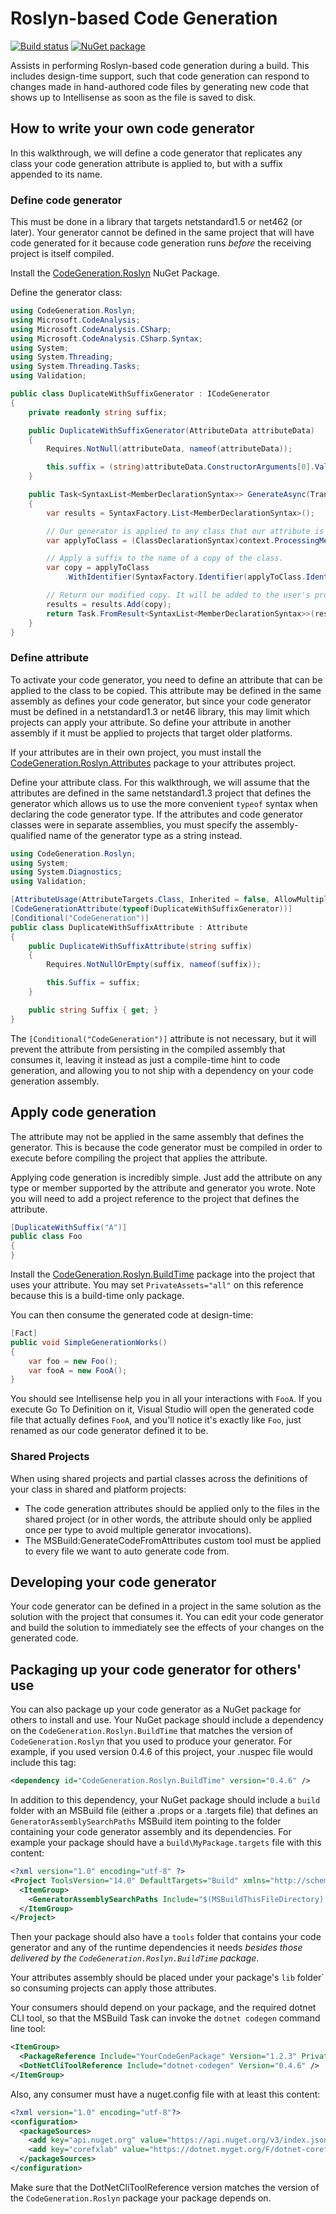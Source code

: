 # Roslyn-based Code Generation

[![Build status](https://ci.appveyor.com/api/projects/status/y81yha5rm3wvlycv/branch/master?svg=true)](https://ci.appveyor.com/project/AArnott/codegeneration-roslyn/branch/master)
[![NuGet package](https://img.shields.io/nuget/v/CodeGeneration.Roslyn.svg)][NuPkg]

Assists in performing Roslyn-based code generation during a build.
This includes design-time support, such that code generation can respond to
changes made in hand-authored code files by generating new code that shows
up to Intellisense as soon as the file is saved to disk.

## How to write your own code generator

In this walkthrough, we will define a code generator that replicates any class
your code generation attribute is applied to, but with a suffix appended to its name.

### Define code generator

This must be done in a library that targets netstandard1.5 or net462 (or later).
Your generator cannot be defined in the same project that will have code generated
for it because code generation runs *before* the receiving project is itself compiled.

Install the [CodeGeneration.Roslyn][NuPkg] NuGet Package.

Define the generator class:

```csharp
using CodeGeneration.Roslyn;
using Microsoft.CodeAnalysis;
using Microsoft.CodeAnalysis.CSharp;
using Microsoft.CodeAnalysis.CSharp.Syntax;
using System;
using System.Threading;
using System.Threading.Tasks;
using Validation;

public class DuplicateWithSuffixGenerator : ICodeGenerator
{
    private readonly string suffix;

    public DuplicateWithSuffixGenerator(AttributeData attributeData)
    {
        Requires.NotNull(attributeData, nameof(attributeData));

        this.suffix = (string)attributeData.ConstructorArguments[0].Value;
    }

    public Task<SyntaxList<MemberDeclarationSyntax>> GenerateAsync(TransformationContext context, IProgress<Diagnostic> progress, CancellationToken cancellationToken)
    {
        var results = SyntaxFactory.List<MemberDeclarationSyntax>();

        // Our generator is applied to any class that our attribute is applied to.
        var applyToClass = (ClassDeclarationSyntax)context.ProcessingMember;

        // Apply a suffix to the name of a copy of the class.
        var copy = applyToClass
            .WithIdentifier(SyntaxFactory.Identifier(applyToClass.Identifier.ValueText + this.suffix));

        // Return our modified copy. It will be added to the user's project for compilation.
        results = results.Add(copy);
        return Task.FromResult<SyntaxList<MemberDeclarationSyntax>>(results);
    }
}
```

### Define attribute

To activate your code generator, you need to define an attribute that can be
applied to the class to be copied. This attribute may be defined in the same
assembly as defines your code generator, but since your code generator must
be defined in a netstandard1.3 or net46 library, this may limit which projects
can apply your attribute. So define your attribute in another assembly if
it must be applied to projects that target older platforms.

If your attributes are in their own project, you must install the
[CodeGeneration.Roslyn.Attributes][AttrNuPkg] package to your attributes project.

Define your attribute class.
For this walkthrough, we will assume that the attributes are defined in the same
netstandard1.3 project that defines the generator which allows us to use the more
convenient `typeof` syntax when declaring the code generator type.
If the attributes and code generator classes were in separate assemblies, you must
specify the assembly-qualified name of the generator type as a string instead.


```csharp
using CodeGeneration.Roslyn;
using System;
using System.Diagnostics;
using Validation;

[AttributeUsage(AttributeTargets.Class, Inherited = false, AllowMultiple = true)]
[CodeGenerationAttribute(typeof(DuplicateWithSuffixGenerator))]
[Conditional("CodeGeneration")]
public class DuplicateWithSuffixAttribute : Attribute
{
    public DuplicateWithSuffixAttribute(string suffix)
    {
        Requires.NotNullOrEmpty(suffix, nameof(suffix));

        this.Suffix = suffix;
    }

    public string Suffix { get; }
}
```

The `[Conditional("CodeGeneration")]` attribute is not necessary, but it will prevent
the attribute from persisting in the compiled assembly that consumes it, leaving it
instead as just a compile-time hint to code generation, and allowing you to not ship
with a dependency on your code generation assembly.

## Apply code generation

The attribute may not be applied in the same assembly that defines the generator.
This is because the code generator must be compiled in order to execute before compiling
the project that applies the attribute.

Applying code generation is incredibly simple. Just add the attribute on any type
or member supported by the attribute and generator you wrote. Note you will need to
add a project reference to the project that defines the attribute.

```csharp
[DuplicateWithSuffix("A")]
public class Foo
{
}
```

Install the [CodeGeneration.Roslyn.BuildTime][BuildTimeNuPkg] package into the
project that uses your attribute. You may set `PrivateAssets="all"` on this reference
because this is a build-time only package.

You can then consume the generated code at design-time:

```csharp
[Fact]
public void SimpleGenerationWorks()
{
    var foo = new Foo();
    var fooA = new FooA();
}
```

You should see Intellisense help you in all your interactions with `FooA`.
If you execute Go To Definition on it, Visual Studio will open the generated code file
that actually defines `FooA`, and you'll notice it's exactly like `Foo`, just renamed
as our code generator defined it to be.

### Shared Projects

When using shared projects and partial classes across the definitions of your class in shared and platform projects:

* The code generation attributes should be applied only to the files in the shared project
  (or in other words, the attribute should only be applied once per type to avoid multiple generator invocations).
* The MSBuild:GenerateCodeFromAttributes custom tool must be applied to every file we want to auto generate code from.

## Developing your code generator

Your code generator can be defined in a project in the same solution as the solution with
the project that consumes it. You can edit your code generator and build the solution
to immediately see the effects of your changes on the generated code.

## Packaging up your code generator for others' use

You can also package up your code generator as a NuGet package for others to install
and use. Your NuGet package should include a dependency on the `CodeGeneration.Roslyn.BuildTime`
that matches the version of `CodeGeneration.Roslyn` that you used to produce your generator.
For example, if you used version 0.4.6 of this project, your .nuspec file would include this tag:

```xml
<dependency id="CodeGeneration.Roslyn.BuildTime" version="0.4.6" />
```

In addition to this dependency, your NuGet package should include a `build` folder with an
MSBuild file (either a .props or a .targets file) that defines an `GeneratorAssemblySearchPaths`
MSBuild item pointing to the folder containing your code generator assembly and its dependencies.
For example your package should have a `build\MyPackage.targets` file with this content:

```xml
<?xml version="1.0" encoding="utf-8" ?>
<Project ToolsVersion="14.0" DefaultTargets="Build" xmlns="http://schemas.microsoft.com/developer/msbuild/2003">
  <ItemGroup>
    <GeneratorAssemblySearchPaths Include="$(MSBuildThisFileDirectory)..\tools" />
  </ItemGroup>
</Project>
```

Then your package should also have a `tools` folder that contains your code generator and any of the runtime
dependencies it needs *besides those delivered by the `CodeGeneration.Roslyn.BuildTime` package*.

Your attributes assembly should be placed under your package's `lib` folder` so consuming projects
can apply those attributes.

Your consumers should depend on your package, and the required dotnet CLI tool,
so that the MSBuild Task can invoke the `dotnet codegen` command line tool:

```xml
<ItemGroup>
  <PackageReference Include="YourCodeGenPackage" Version="1.2.3" PrivateAssets="all" />
  <DotNetCliToolReference Include="dotnet-codegen" Version="0.4.6" />
</ItemGroup>
```

Also, any consumer must have a nuget.config file with at least this content:

```xml
<?xml version="1.0" encoding="utf-8"?>
<configuration>
  <packageSources>
    <add key="api.nuget.org" value="https://api.nuget.org/v3/index.json" />
    <add key="corefxlab" value="https://dotnet.myget.org/F/dotnet-corefxlab/api/v3/index.json" />
  </packageSources>
</configuration>
```

Make sure that the DotNetCliToolReference version matches the version of the
`CodeGeneration.Roslyn` package your package depends on.

[NuPkg]: https://nuget.org/packages/CodeGeneration.Roslyn
[BuildTimeNuPkg]: https://nuget.org/packages/CodeGeneration.Roslyn.BuildTime
[AttrNuPkg]: https://nuget.org/packages/CodeGeneration.Roslyn.Attributes
